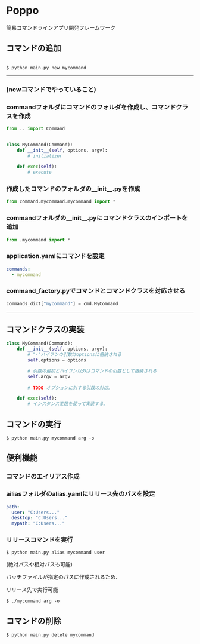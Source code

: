 # Poppo

簡易コマンドラインアプリ開発フレームワーク

## コマンドの追加

```shell

$ python main.py new mycommand

```

---

### (newコマンドでやっていること)
### commandフォルダにコマンドのフォルダを作成し、コマンドクラスを作成

```python
from .. import Command


class MyCommand(Command):
    def __init__(self, options, argv):
        # initializer
    
    def exec(self):
        # execute

```

### 作成したコマンドのフォルダの__init__.pyを作成

```python
from command.mycommand.mycommand import *
```

### commandフォルダの__init__.pyにコマンドクラスのインポートを追加

```python
from .mycommand import *
```

### application.yamlにコマンドを設定

```yaml
commands:
  - mycommand

```

### command_factory.pyでコマンドとコマンドクラスを対応させる

```python
commands_dict["mycommand"] = cmd.MyCommand

```

---

## コマンドクラスの実装

```python
class MyCommand(Command):
    def __init__(self, options, argv):
        # "-"ハイフンの引数はoptionsに格納される
        self.options = options

        # 引数の最初とハイフン以外はコマンドの引数として格納される
        self.argv = argv
    
        # TODO オプションに対する引数の対応。

    def exec(self):
        # インスタンス変数を使って実装する。
```

## コマンドの実行

```shell
$ python main.py mycommand arg -o
```

## 便利機能

### コマンドのエイリアス作成

### ailiasフォルダのalias.yamlにリリース先のパスを設定

```yaml
path:
  user: "C:Users..."
  desktop: "C:Users..."
  mypath: "C:Users..."
```

### リリースコマンドを実行

```shell
$ python main.py alias mycommand user
```
(絶対パスや相対パスも可能)

バッチファイルが指定のパスに作成されるため、

リリース先で実行可能

```shell
$ ./mycommand arg -o
```

## コマンドの削除

```shell
$ python main.py delete mycommand
```